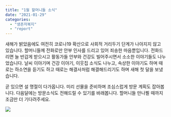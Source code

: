 ```yaml
---
title: "1월 할머니들 소식"
date: "2021-01-29"
categories: 
  - "생존자복지"
  - "report"
---
```


새해가 밝았음에도 여전히 코로나19 확산으로 사회적 거리두기 단계가 나아지지 않고 있습니다. 할머니들께 전화로만 안부 인사를 드리고 있어 죄송한 마음뿐입니다. 전화드리면 늘 반갑게 받으시고 활동가들 안부와 건강도 빌어주시면서 소소한 이야기들도 나누었습니다. 날씨 이야기며 건강 이야기, 이웃집 소식도 나누고, 속상한 이야기도 하며 때로는 하소연을 듣기도 하고 때로는 해결사처럼 해결해드리기도 하며 새해 첫 달을 보냈습니다.

곧 있으면 설 명절이 다가옵니다. 미리 선물을 준비하며 조심스럽게 방문 계획도 잡아봅니다. 다음달에는 방문소식도 전해드릴 수 있기를 바래봅니다. 할머니들 만나뵐 때까지 조금만 더 기다려주세요.

![](http://womenandwar.net/kr/wp-content/uploads/2021/02/제목을-입력해주세요._006-1.jpg)
